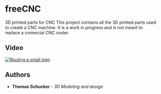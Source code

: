 # freeCNC
3D printed parts for CNC
This project contains all the 3D printed parts used to create a CNC machine. It is a work in progress and is not meant to replace a comercial CNC router.

## Video

[![Routing a small sign](http://img.youtube.com/vi/D9cQSqTauSU/0.jpg)](http://www.youtube.com/watch?v=D9cQSqTauSU)

## Authors

* **Thomas Schucker** - *3D Modeling and design*
